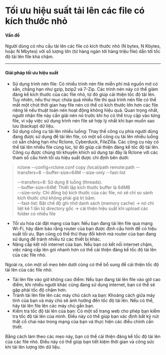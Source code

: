 # Tối ưu hiệu suất tải lên các file có kích thước nhỏ

#### Vấn đề <a href="#toiuuhieusuattailencacfilecokichthuocnho-vande" id="toiuuhieusuattailencacfilecokichthuocnho-vande"></a>

Người dùng có nhu cầu tải lên các file có kích thước nhỏ (N bytes, N Kbytes, hoặc N Mbytes) với số lượng lớn (từ hàng ngàn tới hàng triệu file) dẫn tới tốc độ tải lên file khá chậm.

***

#### Giải pháp tối ưu hiệu suất <a href="#toiuuhieusuattailencacfilecokichthuocnho-giaiphaptoiuuhieusuat" id="toiuuhieusuattailencacfilecokichthuocnho-giaiphaptoiuuhieusuat"></a>

* Sử dụng trình nén file: Có nhiều trình nén file miễn phí mã nguồn mở có sẵn, chẳng hạn như gzip, bzip2 và 7-Zip. Các trình nén này có thể giảm đáng kể kích thước của các file nhỏ, từ đó giúp cải thiện tốc độ tải lên. Tuy nhiên, nếu thư mục chứa quá nhiều file thì quá trình nén file có thể mất một chút thời gian hay file nén có thể có kích thước lớn hơn các file riêng lẻ nếu thuật toán nén hoạt động không hiệu quả. Quan trọng nhất, người nhận file này cần giải nén nó trước khi họ có thể truy cập vào từng file, vì vậy việc sử dụng trình nén file sẽ hợp lý nhất khi bạn muốn sao lưu (backup) dữ liệu.
* Sử dụng công cụ tải lên nhiều luồng: Thay thế công cụ phía người dùng đang được sử dụng để tải lên file, có một số công cụ tải lên nhiều luồng có sẵn chẳng hạn như Rclone, Cyberduck, FileZilla. Các công cụ này có thể tải lên nhiều file cùng lúc, từ đó giúp cải thiện đáng kể tốc độ tải lên. Công cụ được chúng tôi khuyến khích sử dụng tại đây là Rclone với các tham số cấu hình tối ưu hiệu suất được chỉ định bên dưới:

> rclone --config=rclone.conf copy /local/path remote:path --transfers=8 --buffer-size=64M --size-only --fast-list
>
> \--transfers=8: Sử dụng 8 luồng (threads).\
> \--buffer-size=64M: Thiết lập kích thước buffer là 64MB\
> \--size-only: Chỉ đồng bộ kích thước của các file, nó sẽ chỉ so sánh kích thước chứ không phải giá trị băm.\
> \--fast-list: Bật chế độ ghi nhớ danh sách (memory cache) -> nó chỉ liệt kê 1 lần từ directory gốc -> cải thiện hiệu suất khi upload các folder có nhiều file

* Tối ưu hóa cài đặt mạng của bạn: Nếu bạn đang tải lên file qua mạng Wi-Fi, hãy đảm bảo rằng router của bạn được định cấu hình để có hiệu suất tối ưu. Bạn cũng có thể thử thay đổi kênh mà router của bạn đang sử dụng để tránh nhiễu từ các thiết bị khác.
* Nâng cấp kết nối internet của bạn. Nếu bạn có kết nối internet chậm, việc nâng cấp lên gói nhanh hơn có thể cải thiện đáng kể tốc độ tải lên của các file nhỏ.

Ngoài ra, còn một số mẹo bên dưới cũng có thể bổ sung để cải thiện tốc độ tải lên của các file nhỏ:

* Tải lên file vào giờ không cao điểm: Nếu bạn đang tải lên file vào giờ cao điểm, khi nhiều người khác cũng đang sử dụng internet, bạn có thể sẽ gặp phải tốc độ chậm hơn.
* Tránh tải lên file lên các máy chủ cách xa bạn: Khoảng cách giữa máy tính của bạn và máy chủ sẽ ảnh hưởng đến tốc độ tải lên. Nếu có thể, hãy tải lên file lên các máy chủ gần bạn.
* Kiểm tra tốc độ tải lên của bạn: Có một số trang web cho phép bạn kiểm tra tốc độ tải lên của mình. Điều này có thể giúp bạn xác định bất kỳ nút thắt cổ chai nào trong mạng của bạn và thực hiện các điều chỉnh cần thiết.

Bằng cách làm theo các mẹo này, bạn có thể cải thiện đáng kể tốc độ tải lên của các file nhỏ. Điều này có thể giúp bạn tiết kiệm thời gian và công sức khi tải lên lượng lớn dữ liệu.
